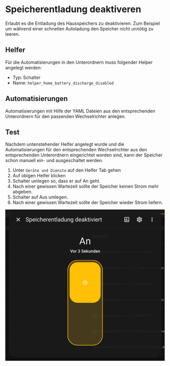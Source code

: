 # Speicherentladung deaktiveren

Erlaubt es die Entladung des Hausspeichers zu deaktivieren. Zum Beispiel um während einer schnellen Autoladung den Speicher nicht unnötig zu leeren.

## Helfer

Für die Automatisierungen in den Unterordnern muss folgender Helper angelegt werden:

- Typ: Schalter
- Name:  `helper_home_battery_discharge_disabled`

## Automatisierungen

Automatisierungen mit Hilfe der YAML Dateien aus den entsprechenden Unterordnern für den passenden Wechselrichter anlegen.

## Test

Nachdem untenstehender Helfer angelegt wurde und die Automatisierungen für den entsprechenden Wechselrichter aus den entsprechenden Unterordnern eingerichtet worden sind, kann der Speicher schon manuell ein- und ausgeschaltet werden.

1. Unter `Geräte und Dienste` auf den Helfer Tab gehen
2. Auf obigen Helfer klicken
3. Schalter umlegen so, dass er auf An geht.
4. Nach einer gewissen Wartezeit sollte der Speicher keinen Strom mehr abgeben.
3. Schalter auf Aus umlegen.
4. Nach einer gewissen Wartezeit sollte der Speicher wieder Strom liefern.

![Speicherentladung Helfer](./img/speicherentladung-deaktiviert.png)
